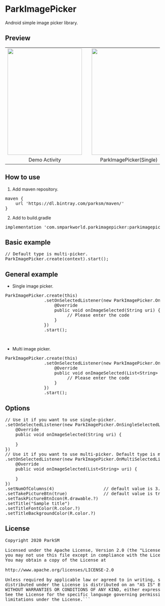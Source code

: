 # ParkImagePicker
Android simple image picker library.

## Preview
<table border = 0>
    <tr>
      <td><img width = "242" height = "346" src = "https://user-images.githubusercontent.com/47319426/80021797-081b4100-8516-11ea-853f-c3caea901d39.jpg"></td>
      <td></td>
      <td><img width = "242" height = "346" src = "https://user-images.githubusercontent.com/47319426/80021822-15383000-8516-11ea-9594-e1137f7c964f.jpg"></td>
      <td></td>
      <td><img width = "242" height = "346" src = "https://user-images.githubusercontent.com/47319426/80021850-208b5b80-8516-11ea-8e72-ff379d1578b8.jpg"></td>
      <td></td>
      <td><img width = "242" height = "346" src = "https://user-images.githubusercontent.com/47319426/80021868-284b0000-8516-11ea-9cfc-142726b70ce1.jpg"></td>
    </tr>
    <tr>
        <td align='center'>Demo Activity</td>
        <td></td>
        <td align='center'>ParkImagePicker(Single)</td>
        <td></td>
        <td align='center'>ParkImagePicker(Multi)</td>
        <td></td>
        <td align='center'>Result view</td>
    </tr>
</table>


## How to use
1. Add maven repository.
<pre>
maven {
    url 'https://dl.bintray.com/parksm/maven/'
}
</pre>
2. Add to build.gradle
<pre>
implementation 'com.smparkworld.parkimagepicker:parkimagepicker:2.0.3'
</pre>

## Basic example
<pre>
// Default type is multi-picker.
ParkImagePicker.create(context).start();
</pre>

## General example
- Single image picker.
<pre>
ParkImagePicker.create(this)
               .setOnSelectedListener(new ParkImagePicker.OnSingleSelectedListener() {
                   @Override
                   public void onImageSelected(String uri) {
                        // Please enter the code
                   }
               })
               .start();               
</pre>
<br> 

- Multi image picker.
<pre>
ParkImagePicker.create(this)
               .setOnSelectedListener(new ParkImagePicker.OnMultiSelectedListener() {
                   @Override
                   public void onImageSelected(List&lt;String&gt; uri) {
                        // Please enter the code
                   }
               })
               .start();           
</pre>

## Options
<pre>
// Use it if you want to use single-picker.
.setOnSelectedListener(new ParkImagePicker.OnSingleSelectedListener() {
    @Override
    public void onImageSelected(String uri) {
    
    }
})
// Use it if you want to use multi-picker. Default type is multi-picker.
.setOnSelectedListener(new ParkImagePicker.OnMultiSelectedListener() {
    @Override
    public void onImageSelected(List&lt;String&gt; uri) {
    
    }
})
.setNumOfColumns(4)                   // default value is 3.
.setTakePictureBtn(true)              // default value is true.
.setTaskPictureBtnIcon(R.drawable.?)
.setTitle("Sample title")
.setTitleFontColor(R.color.?)
.setTitleBackgroundColor(R.color.?)
</pre>


## License
<pre>
Copyright 2020 ParkSM

Licensed under the Apache License, Version 2.0 (the "License");
you may not use this file except in compliance with the License.
You may obtain a copy of the License at

http://www.apache.org/licenses/LICENSE-2.0

Unless required by applicable law or agreed to in writing, software
distributed under the License is distributed on an "AS IS" BASIS,
WITHOUT WARRANTIES OR CONDITIONS OF ANY KIND, either express or implied.
See the License for the specific language governing permissions and
limitations under the License.```
</pre>
